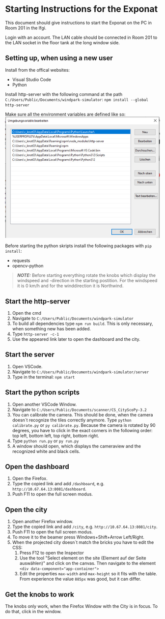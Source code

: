 # Starting Instructions for the Exponat

This document should give instructions to start the Exponat on the PC in Room 201 in the Ifgi.

Login with an account. The LAN cable should be connected in Room 201 to the LAN socket in the floor tank at the long window side.

## Setting up, when using a new user

Install from the offical websites:

- Visual Studio Code
- Python

Install http-server with the following command at the path `C:/Users/Public/Documents/windpark-simulator`:
`npm install --global http-server`

Make sure all the environment variables are defined like so:
![Alt text](uv.png "Environment Variables")

Before starting the python skripts install the following packages with `pip install`:

- requests
- opencv-python

> **_NOTE:_** Before starting everything rotate the knobs which display the windspeed and -direction in the starting postition. For the windspeed it is 0 km/h and for the winddirection it is Northwind.

## Start the http-server

1. Open the cmd
2. Navigate to `C:/Users/Public/Documents/windpark-simulator`
3. To build all dependencies type `npm run build`. This is only necessary, when something new has been added.
4. Type `http-server -c-1`
5. Use the appeared link later to open the dashboard and the city.

## Start the server

1. Open VSCode.
2. Navigate to `C:/Users/Public/Documents/windpark-simulator/server`
3. Type in the terminal: `npm start`

## Start the python scripts

1. Open another VSCode Window.
2. Navigate to `C:/Users/Public/Documents/scanner/CS_CityScoPy-3.2`
3. You can calibrate the camera. This should be done, when the camera doesn´t recognize the tiles correctly anymore. Type `python calibrate.py` or `py calibrate.py`. Because the camera is rotated by 90 degrees, you have to click in the exact corners in the following order: top left, bottom left, top right, bottom right.
4. Type `python run.py` or `py run.py`
5. A window should open, which displays the cameraview and the recognized white and black cells.

## Open the dashboard

1. Open the Firefox.
2. Type the copied link and add `/dashboard`, e.g. `http://10.67.64.13:8081/dashboard`.
3. Push F11 to open the full screen modus.

## Open the city

1. Open another Firefox window.
2. Type the copied link and add `/city`, e.g. `http://10.67.64.13:8081/city`.
3. Push F11 to open the full screen modus.
4. To move it to the beamer press Windows+Shift+Arrow Left/Right.
5. When the projected city doesn´t match the bricks you have to edit the CSS:
   1. Press F12 to open the Inspector
   2. Use the tool "Select element on the site (Element auf der Seite auswählen)" and click on the canvas. Then navigate to the element `<div data-component="app-container">`
   3. Edit the properties `max-width` and `max-height` so it fits with the table. From experience the value `885px` was good, but it can differ.

## Get the knobs to work

The knobs only work, when the Firefox Window with the City is in focus. To do that, click in the window.
